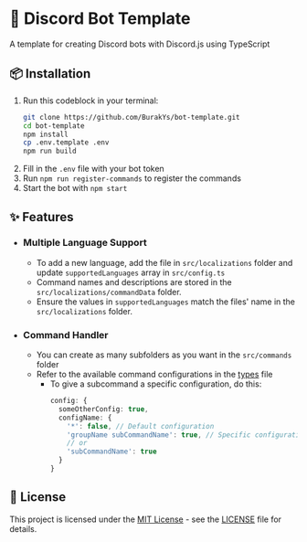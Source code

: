 # 🤖 Discord Bot Template

A template for creating Discord bots with Discord.js using TypeScript

## 📦 Installation

1. Run this codeblock in your terminal:
    ```bash
    git clone https://github.com/BurakYs/bot-template.git
    cd bot-template
    npm install
    cp .env.template .env
    npm run build
    ```
2. Fill in the `.env` file with your bot token
3. Run `npm run register-commands` to register the commands
4. Start the bot with `npm start`

## ✨ Features

- ### Multiple Language Support
    - To add a new language, add the file in `src/localizations` folder and update `supportedLanguages` array in `src/config.ts`
    - Command names and descriptions are stored in the `src/localizations/commandData` folder.
    - Ensure the values in `supportedLanguages` match the files' name in the `src/localizations` folder.

- ### Command Handler
    - You can create as many subfolders as you want in the `src/commands` folder
    - Refer to the available command configurations in the [types](./src/types/index.ts#L12-L22) file
        - To give a subcommand a specific configuration, do this:
          ```ts
          config: {
            someOtherConfig: true,
            configName: {
              '*': false, // Default configuration
              'groupName subCommandName': true, // Specific configuration for this subcommand
              // or
              'subCommandName': true
            }
          }
          ```

## 📝 License

This project is licensed under the [MIT License](./LICENSE) - see the [LICENSE](./LICENSE) file for details.